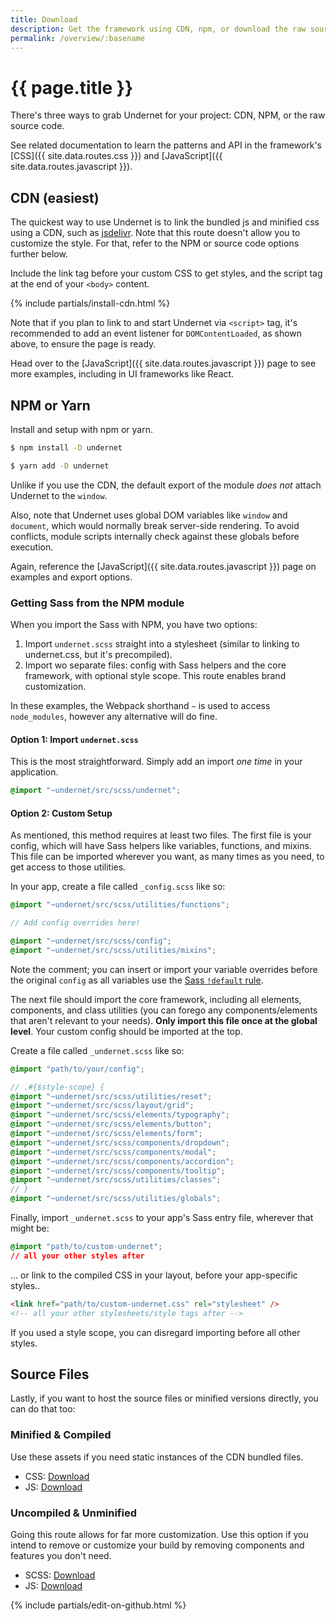 ```yaml
---
title: Download
description: Get the framework using CDN, npm, or download the raw source code assets.
permalink: /overview/:basename
---
```


# {{ page.title }}

There's three ways to grab Undernet for your project: CDN, NPM, or the raw source code.

See related documentation to learn the patterns and API in the framework's [CSS]({{ site.data.routes.css }}) and [JavaScript]({{ site.data.routes.javascript }}).

## CDN (easiest)

The quickest way to use Undernet is to link the bundled js and minified css using a CDN, such as [jsdelivr](https://jsdelivr.com). Note that this route doesn't allow you to customize the style. For that, refer to the NPM or source code options further below.

Include the link tag before your custom CSS to get styles, and the script tag at the end of your `<body>` content.

{% include partials/install-cdn.html %}

Note that if you plan to link to and start Undernet via `<script>` tag, it's recommended to add an event listener for `DOMContentLoaded`, as shown above, to ensure the page is ready.

Head over to the [JavaScript]({{ site.data.routes.javascript }}) page to see more examples, including in UI frameworks like React.

## NPM or Yarn

Install and setup with npm or yarn.

```sh
$ npm install -D undernet
```

```sh
$ yarn add -D undernet
```

Unlike if you use the CDN, the default export of the module _does not_ attach Undernet to the `window`.

Also, note that Undernet uses global DOM variables like `window` and `document`, which would normally break server-side rendering. To avoid conflicts, module scripts internally check against these globals before execution.

Again, reference the [JavaScript]({{ site.data.routes.javascript }}) page on examples and export options.

### Getting Sass from the NPM module

When you import the Sass with NPM, you have two options:

1. Import `undernet.scss` straight into a stylesheet (similar to linking to undernet.css, but it's precompiled).
2. Import wo separate files: config with Sass helpers and the core framework, with optional style scope. This route enables brand customization.

In these examples, the Webpack shorthand `~` is used to access `node_modules`, however any alternative will do fine.

#### Option 1: Import `undernet.scss`

This is the most straightforward. Simply add an import _one time_ in your application.

```scss
@import "~undernet/src/scss/undernet";
```

#### Option 2: Custom Setup

As mentioned, this method requires at least two files. The first file is your config, which will have Sass helpers like variables, functions, and mixins. This file can be imported wherever you want, as many times as you need, to get access to those utilities.

In your app, create a file called `_config.scss` like so:

```scss
@import "~undernet/src/scss/utilities/functions";

// Add config overrides here!

@import "~undernet/src/scss/config";
@import "~undernet/src/scss/utilities/mixins";
```

Note the comment; you can insert or import your variable overrides before the original `config` as all variables use the [Sass `!default` rule](https://sass-lang.com/documentation/variables#default-values).

The next file should import the core framework, including all elements, components, and class utilities (you can forego any components/elements that aren't relevant to your needs). **Only import this file once at the global level**. Your custom config should be imported at the top.

Create a file called `_undernet.scss` like so:

```scss
@import "path/to/your/config";

// .#{$style-scope} {
@import "~undernet/src/scss/utilities/reset";
@import "~undernet/src/scss/layout/grid";
@import "~undernet/src/scss/elements/typography";
@import "~undernet/src/scss/elements/button";
@import "~undernet/src/scss/elements/form";
@import "~undernet/src/scss/components/dropdown";
@import "~undernet/src/scss/components/modal";
@import "~undernet/src/scss/components/accordion";
@import "~undernet/src/scss/components/tooltip";
@import "~undernet/src/scss/utilities/classes";
// }
@import "~undernet/src/scss/utilities/globals";
```

Finally, import `_undernet.scss` to your app's Sass entry file, wherever that might be:

```css
@import "path/to/custom-undernet";
// all your other styles after
```

... or link to the compiled CSS in your layout, before your app-specific styles..

```html
<link href="path/to/custom-undernet.css" rel="stylesheet" />
<!-- all your other stylesheets/style tags after -->
```

If you used a style scope, you can disregard importing before all other styles.

## Source Files

Lastly, if you want to host the source files or minified versions directly, you can do that too:

### Minified & Compiled

Use these assets if you need static instances of the CDN bundled files.

- CSS: [Download](https://github.com/geotrev/undernet/raw/master/dist/undernet.css.zip)
- JS: [Download](https://github.com/geotrev/undernet/raw/master/dist/undernet.js.zip)

### Uncompiled & Unminified

Going this route allows for far more customization. Use this option if you intend to remove or customize your build by removing components and features you don't need.

- SCSS: [Download](https://github.com/geotrev/undernet/raw/master/dist/undernet.scss.zip)
- JS: [Download](https://github.com/geotrev/undernet/raw/master/dist/undernet.modules.js.zip)

{% include partials/edit-on-github.html %}
